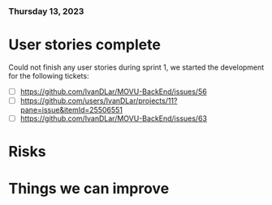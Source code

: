 ### Thursday 13, 2023

# User stories complete
Could not finish any user stories during sprint 1, we started the development for the following tickets:

- [ ] https://github.com/IvanDLar/MOVU-BackEnd/issues/56
- [ ] https://github.com/users/IvanDLar/projects/11?pane=issue&itemId=25506551
- [ ] https://github.com/IvanDLar/MOVU-BackEnd/issues/63
 
# Risks



# Things we can improve
